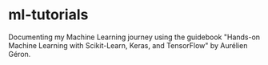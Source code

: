 # ml-tutorials
Documenting my Machine Learning journey using the guidebook "Hands-on Machine Learning with Scikit-Learn, Keras, and TensorFlow" by Aurélien Géron.
